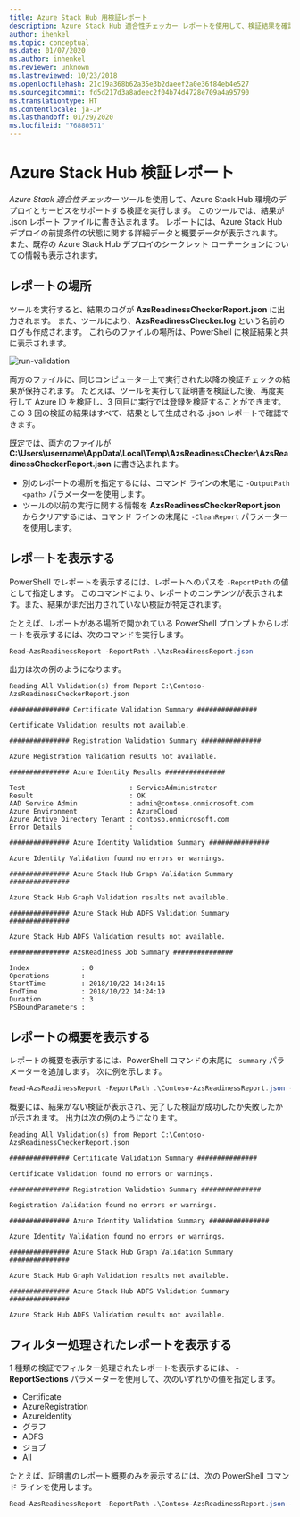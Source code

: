 ```yaml
---
title: Azure Stack Hub 用検証レポート
description: Azure Stack Hub 適合性チェッカー レポートを使用して、検証結果を確認します。
author: ihenkel
ms.topic: conceptual
ms.date: 01/07/2020
ms.author: inhenkel
ms.reviewer: unknown
ms.lastreviewed: 10/23/2018
ms.openlocfilehash: 21c19a368b62a35e3b2daeef2a0e36f84eb4e527
ms.sourcegitcommit: fd5d217d3a8adeec2f04b74d4728e709a4a95790
ms.translationtype: HT
ms.contentlocale: ja-JP
ms.lasthandoff: 01/29/2020
ms.locfileid: "76880571"
---
```

# <a name="azure-stack-hub-validation-report"></a>Azure Stack Hub 検証レポート

*Azure Stack 適合性チェッカー* ツールを使用して、Azure Stack Hub 環境のデプロイとサービスをサポートする検証を実行します。 このツールでは、結果が .json レポート ファイルに書き込まれます。 レポートには、Azure Stack Hub デプロイの前提条件の状態に関する詳細データと概要データが表示されます。 また、既存の Azure Stack Hub デプロイのシークレット ローテーションについての情報も表示されます。  

## <a name="where-to-find-the-report"></a>レポートの場所

ツールを実行すると、結果のログが **AzsReadinessCheckerReport.json** に出力されます。 また、ツールにより、**AzsReadinessChecker.log** という名前のログも作成されます。 これらのファイルの場所は、PowerShell に検証結果と共に表示されます。

![run-validation](./media/azure-stack-validation-report/validation.png)

両方のファイルに、同じコンピューター上で実行された以降の検証チェックの結果が保持されます。 たとえば、ツールを実行して証明書を検証した後、再度実行して Azure ID を検証し、3 回目に実行では登録を検証することができます。 この 3 回の検証の結果はすべて、結果として生成される .json レポートで確認できます。  

既定では、両方のファイルが **C:\Users\username\AppData\Local\Temp\AzsReadinessChecker\AzsReadinessCheckerReport.json** に書き込まれます。  

- 別のレポートの場所を指定するには、コマンド ラインの末尾に `-OutputPath <path>` パラメーターを使用します。
- ツールの以前の実行に関する情報を **AzsReadinessCheckerReport.json** からクリアするには、コマンド ラインの末尾に `-CleanReport` パラメーターを使用します。

## <a name="view-the-report"></a>レポートを表示する

PowerShell でレポートを表示するには、レポートへのパスを `-ReportPath` の値として指定します。 このコマンドにより、レポートのコンテンツが表示されます。また、結果がまだ出力されていない検証が特定されます。

たとえば、レポートがある場所で開かれている PowerShell プロンプトからレポートを表示するには、次のコマンドを実行します。

```powershell
Read-AzsReadinessReport -ReportPath .\AzsReadinessReport.json
```

出力は次の例のようになります。

```shell
Reading All Validation(s) from Report C:\Contoso-AzsReadinessCheckerReport.json

############### Certificate Validation Summary ###############

Certificate Validation results not available.

############### Registration Validation Summary ###############

Azure Registration Validation results not available.

############### Azure Identity Results ###############

Test                          : ServiceAdministrator
Result                        : OK
AAD Service Admin             : admin@contoso.onmicrosoft.com
Azure Environment             : AzureCloud
Azure Active Directory Tenant : contoso.onmicrosoft.com
Error Details                 : 

############### Azure Identity Validation Summary ###############

Azure Identity Validation found no errors or warnings.

############### Azure Stack Hub Graph Validation Summary ###############

Azure Stack Hub Graph Validation results not available.

############### Azure Stack Hub ADFS Validation Summary ###############

Azure Stack Hub ADFS Validation results not available.

############### AzsReadiness Job Summary ###############

Index             : 0
Operations        : 
StartTime         : 2018/10/22 14:24:16
EndTime           : 2018/10/22 14:24:19
Duration          : 3
PSBoundParameters :
```

## <a name="view-the-report-summary"></a>レポートの概要を表示する

レポートの概要を表示するには、PowerShell コマンドの末尾に `-summary` パラメーターを追加します。 次に例を示します。

```powershell
Read-AzsReadinessReport -ReportPath .\Contoso-AzsReadinessReport.json -summary
```

概要には、結果がない検証が表示され、完了した検証が成功したか失敗したかが示されます。 出力は次の例のようになります。

```shell
Reading All Validation(s) from Report C:\Contoso-AzsReadinessCheckerReport.json

############### Certificate Validation Summary ###############

Certificate Validation found no errors or warnings.

############### Registration Validation Summary ###############

Registration Validation found no errors or warnings.

############### Azure Identity Validation Summary ###############

Azure Identity Validation found no errors or warnings.

############### Azure Stack Hub Graph Validation Summary ###############

Azure Stack Hub Graph Validation results not available.

############### Azure Stack Hub ADFS Validation Summary ###############

Azure Stack Hub ADFS Validation results not available.
```

## <a name="view-a-filtered-report"></a>フィルター処理されたレポートを表示する

1 種類の検証でフィルター処理されたレポートを表示するには、 **-ReportSections** パラメーターを使用して、次のいずれかの値を指定します。

- Certificate
- AzureRegistration
- AzureIdentity
- グラフ
- ADFS
- ジョブ
- All  

たとえば、証明書のレポート概要のみを表示するには、次の PowerShell コマンド ラインを使用します。

```powershell
Read-AzsReadinessReport -ReportPath .\Contoso-AzsReadinessReport.json -ReportSections Certificate - Summary
```
